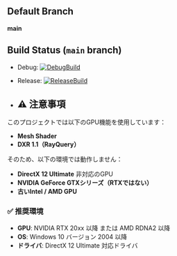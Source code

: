 ## Default Branch

**main**

## Build Status (`main` branch)

- Debug:   [![DebugBuild](https://github.com/Muratasakuya/Engine_2025/actions/workflows/DebugBuild.yml/badge.svg)](https://github.com/Muratasakuya/Engine_2025/actions/workflows/DebugBuild.yml)
- Release: [![ReleaseBuild](https://github.com/Muratasakuya/Engine_2025/actions/workflows/ReleaseBuild.yml/badge.svg)](https://github.com/Muratasakuya/Engine_2025/actions/workflows/ReleaseBuild.yml)

- ## ⚠️ 注意事項

このプロジェクトでは以下のGPU機能を使用しています：

- **Mesh Shader**
- **DXR 1.1（RayQuery）**

そのため、以下の環境では動作しません：

- **DirectX 12 Ultimate** 非対応のGPU
- **NVIDIA GeForce GTXシリーズ（RTXではない）**
- **古いIntel / AMD GPU**

### ✅ 推奨環境

- **GPU**: NVIDIA RTX 20xx 以降 または AMD RDNA2 以降  
- **OS**: Windows 10 バージョン 2004 以降  
- **ドライバ**: DirectX 12 Ultimate 対応ドライバ
